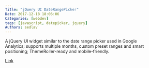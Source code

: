 ```yaml
---
Title: "jQuery UI DateRangePicker"
Date: 2017-12-18 18:06:06
Categories: [webdev]
tags: [javascript, datepicker, jquery]
Authors: sedlav
---
```


A jQuery UI widget similar to the date range picker used in Google Analytics; supports multiple months, custom preset ranges and smart positioning; ThemeRoller-ready and mobile-friendly.

[Link](http://tamble.github.io/jquery-ui-daterangepicker/)
